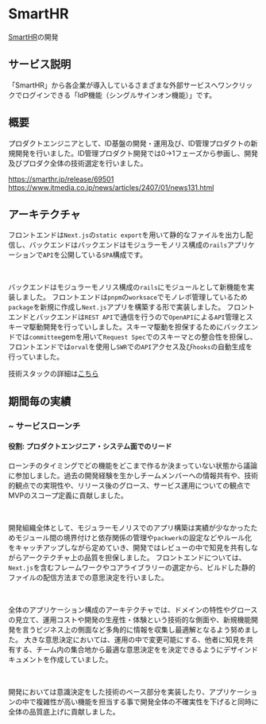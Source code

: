 # SmartHR
[SmartHR](https://smarthr.jp/)の開発

## サービス説明

「SmartHR」から各企業が導入しているさまざまな外部サービスへワンクリックでログインできる「IdP機能（シングルサインオン機能）」です。

## 概要

プロダクトエンジニアとして、ID基盤の開発・運用及び、ID管理プロダクトの新規開発を行いました。ID管理プロダクト開発では0->1フェーズから参画し、開発及びプロダク全体の技術選定を行いました。

https://smarthr.jp/release/69501
https://www.itmedia.co.jp/news/articles/2407/01/news131.html

## アーキテクチャ

フロントエンドは`Next.js`の`static export`を用いて静的なファイルを出力し配信し、バックエンドはバックエンドはモジュラーモノリス構成の`rails`アプリケーションで`API`を公開している`SPA`構成です。

<br/>

バックエンドはモジュラーモノリス構成の`rails`にモジュールとして新機能を実装しました。
フロントエンドは`pnpm`の`worksace`でモノレポ管理しているため`package`を新規に作成し`Next.js`アプリを構築する形で実装しました。
フロントエンドとバックエンドは`REST API`で通信を行うので`OpenAPI`による`API`管理とスキーマ駆動開発を行っていしました。スキーマ駆動を担保するためにバックエンドでは`committee`gemを用いて`Request Spec`でのスキーマとの整合性を担保し、フロントエンドでは`orval`を使用し`SWR`での`API`アクセス及び`hooks`の自動生成を行っていました。

技術スタックの詳細は[こちら](technology_stack.md)

## 期間毎の実績
### ~ サービスローンチ
#### 役割: プロダクトエンジニア・システム面でのリード

ローンチのタイミングでどの機能をどこまで作るか決まっていない状態から議論に参加しました。過去の開発経験を生かしチームメンバーへの情報共有や、技術的観点での実現性や、リリース後のグロース、サービス運用についての観点でMVPのスコープ定義に貢献しました。

<br/>

開発組織全体として、モジュラーモノリスでのアプリ構築は実績が少なかったためモジュール間の境界付けと依存関係の管理や`packwerk`の設定などやルール化をキャッチアップしながら定めていき、開発ではレビューの中で知見を共有しながらアークテクチャ上の品質を担保しました。
フロントエンドについては、`Next.js`を含むフレームワークやコアライブラリーの選定から、ビルドした静的ファイルの配信方法までの意思決定を行いました。

<br/>

全体のアプリケーション構成のアーキテクチャでは、ドメインの特性やグロースの見立て、運用コストや開発の生産性・体験という技術的な側面や、新規機能開発を言うビジネス上の側面など多角的に情報を収集し最適解となるよう努めました。
大きな意思決定においては、運用の中で変更可能にする、他者に知見を共有する、チーム内の集合地から最適な意思決定をを決定できるようにデザインドキュメントを作成していました。

<br/>

開発においては意識決定をした技術のベース部分を実装したり、アプリケーションの中で複雑性が高い機能を担当する事で開発全体の不確実性を下げると同時に全体の品質底上げに貢献しました。
